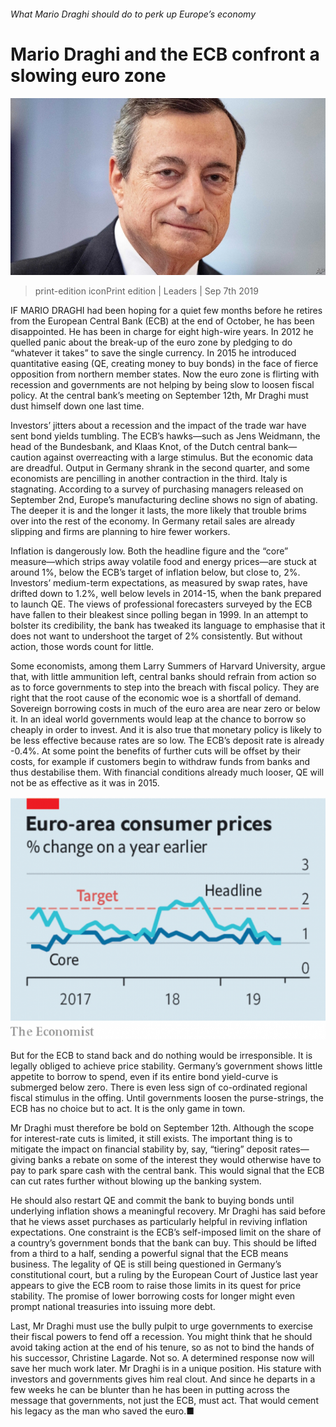 ###### What Mario Draghi should do to perk up Europe’s economy

# Mario Draghi and the ECB confront a slowing euro zone 

![image](images/20190907_ldp501.jpg) 

> print-edition iconPrint edition | Leaders | Sep 7th 2019 

IF MARIO DRAGHI had been hoping for a quiet few months before he retires from the European Central Bank (ECB) at the end of October, he has been disappointed. He has been in charge for eight high-wire years. In 2012 he quelled panic about the break-up of the euro zone by pledging to do “whatever it takes” to save the single currency. In 2015 he introduced quantitative easing (QE, creating money to buy bonds) in the face of fierce opposition from northern member states. Now the euro zone is flirting with recession and governments are not helping by being slow to loosen fiscal policy. At the central bank’s meeting on September 12th, Mr Draghi must dust himself down one last time. 

Investors’ jitters about a recession and the impact of the trade war have sent bond yields tumbling. The ECB’s hawks—such as Jens Weidmann, the head of the Bundesbank, and Klaas Knot, of the Dutch central bank—caution against overreacting with a large stimulus. But the economic data are dreadful. Output in Germany shrank in the second quarter, and some economists are pencilling in another contraction in the third. Italy is stagnating. According to a survey of purchasing managers released on September 2nd, Europe’s manufacturing decline shows no sign of abating. The deeper it is and the longer it lasts, the more likely that trouble brims over into the rest of the economy. In Germany retail sales are already slipping and firms are planning to hire fewer workers. 

Inflation is dangerously low. Both the headline figure and the “core” measure—which strips away volatile food and energy prices—are stuck at around 1%, below the ECB’s target of inflation below, but close to, 2%. Investors’ medium-term expectations, as measured by swap rates, have drifted down to 1.2%, well below levels in 2014-15, when the bank prepared to launch QE. The views of professional forecasters surveyed by the ECB have fallen to their bleakest since polling began in 1999. In an attempt to bolster its credibility, the bank has tweaked its language to emphasise that it does not want to undershoot the target of 2% consistently. But without action, those words count for little. 

Some economists, among them Larry Summers of Harvard University, argue that, with little ammunition left, central banks should refrain from action so as to force governments to step into the breach with fiscal policy. They are right that the root cause of the economic woe is a shortfall of demand. Sovereign borrowing costs in much of the euro area are near zero or below it. In an ideal world governments would leap at the chance to borrow so cheaply in order to invest. And it is also true that monetary policy is likely to be less effective because rates are so low. The ECB’s deposit rate is already -0.4%. At some point the benefits of further cuts will be offset by their costs, for example if customers begin to withdraw funds from banks and thus destabilise them. With financial conditions already much looser, QE will not be as effective as it was in 2015. 

![image](images/20190907_LDC690.png) 

But for the ECB to stand back and do nothing would be irresponsible. It is legally obliged to achieve price stability. Germany’s government shows little appetite to borrow to spend, even if its entire bond yield-curve is submerged below zero. There is even less sign of co-ordinated regional fiscal stimulus in the offing. Until governments loosen the purse-strings, the ECB has no choice but to act. It is the only game in town. 

Mr Draghi must therefore be bold on September 12th. Although the scope for interest-rate cuts is limited, it still exists. The important thing is to mitigate the impact on financial stability by, say, “tiering” deposit rates—giving banks a rebate on some of the interest they would otherwise have to pay to park spare cash with the central bank. This would signal that the ECB can cut rates further without blowing up the banking system. 

He should also restart QE and commit the bank to buying bonds until underlying inflation shows a meaningful recovery. Mr Draghi has said before that he views asset purchases as particularly helpful in reviving inflation expectations. One constraint is the ECB’s self-imposed limit on the share of a country’s government bonds that the bank can buy. This should be lifted from a third to a half, sending a powerful signal that the ECB means business. The legality of QE is still being questioned in Germany’s constitutional court, but a ruling by the European Court of Justice last year appears to give the ECB room to raise those limits in its quest for price stability. The promise of lower borrowing costs for longer might even prompt national treasuries into issuing more debt. 

Last, Mr Draghi must use the bully pulpit to urge governments to exercise their fiscal powers to fend off a recession. You might think that he should avoid taking action at the end of his tenure, so as not to bind the hands of his successor, Christine Lagarde. Not so. A determined response now will save her much work later. Mr Draghi is in a unique position. His stature with investors and governments gives him real clout. And since he departs in a few weeks he can be blunter than he has been in putting across the message that governments, not just the ECB, must act. That would cement his legacy as the man who saved the euro.■ 

